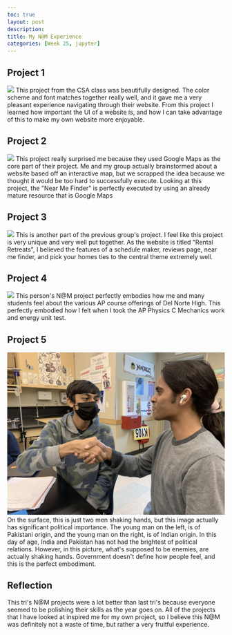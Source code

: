 ```yaml
---
toc: true
layout: post
description: 
title: My N@M Experience
categories: [Week 25, jupyter]
---
```


## Project 1
![]({{site.baseurl}}/images/../../../images/N1.png)
This project from the CSA class was beautifully designed. The color scheme and font matches together really well, and it gave me a very pleasant experience navigating through their website. From this project I learned how important the UI of a website is, and how I can take advantage of this to make my own website more enjoyable. 

## Project 2
![]({{site.baseurl}}/images/../../../images/N2.png)
This project really surprised me because they used Google Maps as the core part of their project. Me and my group actually brainstormed about a website based off an interactive map, but we scrapped the idea because we thought it would be too hard to successfully execute. Looking at this project, the "Near Me Finder" is perfectly executed by using an already mature resource that is Google Maps

## Project 3
![]({{site.baseurl}}/images/../../../images/N3.png)
This is another part of the previous group's project. I feel like this project is very unique and very well put together. As the website is titled "Rental Retreats", I believed the features of a schedule maker, reviews page, near me finder, and pick your homes ties to the central theme extremely well. 

## Project 4
![]({{site.baseurl}}/images/../../../images/N4.png)
This person's N@M project perfectly embodies how me and many students feel about the various AP course offerings of Del Norte High. This perfectly embodied how I felt when I took the AP Physics C Mechanics work and energy unit test. 

## Project 5
![]({{site.baseurl}}/images/../../../images/N5.png)
On the surface, this is just two men shaking hands, but this image actually has significant political importance. The young man on the left, is of Pakistani origin, and the young man on the right, is of Indian origin. In this day of age, India and Pakistan has not had the brightest of political relations. However, in this picture, what's supposed to be enemies, are actually shaking hands. Government doesn't define how people feel, and this is the perfect embodiment.

## Reflection
This tri's N@M projects were a lot better than last tri's because everyone seemed to be polishing their skills as the year goes on. All of the projects that I have looked at inspired me for my own project, so I believe this N@M was definitely not a waste of time, but rather a very fruitful experience. 
